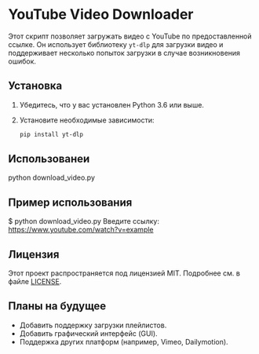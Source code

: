 # YouTube Video Downloader

Этот скрипт позволяет загружать видео с YouTube по предоставленной ссылке. Он использует библиотеку `yt-dlp` для загрузки видео и поддерживает несколько попыток загрузки в случае возникновения ошибок.

## Установка

1. Убедитесь, что у вас установлен Python 3.6 или выше.
2. Установите необходимые зависимости:

   ```bash
   pip install yt-dlp


## Использованеи

python download_video.py



## Пример использования

$ python download_video.py
Введите ссылку: https://www.youtube.com/watch?v=example


## Лицензия

Этот проект распространяется под лицензией MIT. Подробнее см. в файле [LICENSE](LICENSE).


## Планы на будущее

- Добавить поддержку загрузки плейлистов.
- Добавить графический интерфейс (GUI).
- Поддержка других платформ (например, Vimeo, Dailymotion).